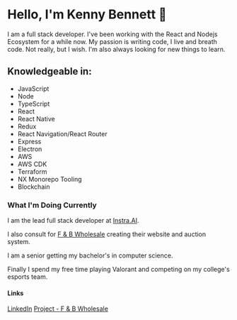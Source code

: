 # Hello, I'm Kenny Bennett 👋

I am a full stack developer. I've been working with the React and Nodejs Ecosystem for a while now. My passion is writing code, I live and breath code. Not really, but I wish. I'm also always looking for new things to learn.

## Knowledgeable in:
- JavaScript
- Node
- TypeScript
- React
- React Native
- Redux
- React Navigation/React Router
- Express
- Electron
- AWS
- AWS CDK
- Terraform
- NX Monorepo Tooling
- Blockchain

### What I'm Doing Currently

I am the lead full stack developer at [Instra.AI](https://github.com/Instra-AI).

I also consult for [F & B Wholesale](https://www.fbwholesale.biz) creating their website and auction system.

I am a senior getting my bachelor's in computer science.

Finally I spend my free time playing Valorant and competing on my college's esports team.

#### Links
[LinkedIn](https://www.linkedin.com/in/kennybll/)
[Project - F & B Wholesale](https://www.fbwholesale.biz)

